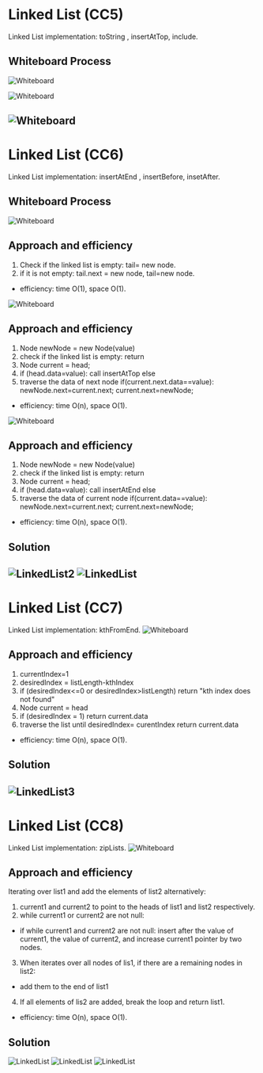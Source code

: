 # Linked List (CC5)
Linked List implementation: toString , insertAtTop, include.

## Whiteboard Process 
![Whiteboard](../assets/Whiteboard-toString.png)

![Whiteboard](../assets/Whiteboard-insert.png)

![Whiteboard](../assets/Whiteboard-include.png)
---
# Linked List (CC6)
Linked List implementation: insertAtEnd , insertBefore, insetAfter.

## Whiteboard Process
![Whiteboard](../assets/inertAtEnd-Whiteboard.png)
## Approach and efficiency
1. Check if the linked list is empty: tail= new node.
2. if it is not empty: tail.next = new node, tail=new node.
- efficiency: time O(1), space O(1).

![Whiteboard](../assets/inserBefore-Whiteboard.png)
## Approach and efficiency
1. Node newNode = new Node(value)
2. check if the linked list is empty:
   return
3. Node current = head;
4. if (head.data=value): call insertAtTop
   else
5. traverse the data of next node
   if(current.next.data==value):
   newNode.next=current.next;
   current.next=newNode;
- efficiency: time O(n), space O(1).

![Whiteboard](../assets/inertAfter-Whiteboard.png)
## Approach and efficiency
1. Node newNode = new Node(value)
2. check if the linked list is empty:
  return
3. Node current = head;
4. if (head.data=value): call insertAtEnd
  else
5. traverse the data of current node
  if(current.data==value):
  newNode.next=current.next;
  current.next=newNode;
- efficiency: time O(n), space O(1).
## Solution
![LinkedList2](../assets/linked%20list%20solution1.png)
![LinkedList](../assets/linked%20list%20solution.png)
---
# Linked List (CC7)
Linked List implementation: kthFromEnd.
![Whiteboard](../assets/kthFromEnd-Whiteboard.png)
## Approach and efficiency
1. currentIndex=1
2. desiredIndex = listLength-kthIndex
3. if (desiredIndex<=0 or desiredIndex>listLength)
  return "kth index does not found"
4. Node current = head
5. if (desiredIndex = 1)
  return current.data
6. traverse the list until desiredIndex= curentIndex
  return current.data
- efficiency: time O(n), space O(1).
## Solution 
![LinkedList3](../assets/solution-lab7.png)
---
# Linked List (CC8)
Linked List implementation: zipLists.
![Whiteboard](../assets/zipLists-Whiteboard.png)
## Approach and efficiency
Iterating over list1 and add the elements of list2 alternatively:
1. current1 and current2 to point to the heads of list1 and list2 respectively.
2. while current1 or current2 are not null:
- if while current1 and current2 are not null:
insert after the value of current1, the value of current2, and increase current1    pointer by two nodes.
3. When iterates over all nodes of lis1, if there are a remaining nodes in list2:
- add them to the end of list1
4. If all elements of lis2 are added, break the loop and return list1.
- efficiency: time O(n), space O(1).
## Solution
![LinkedList](../assets/cc8-1.png)
![LinkedList](../assets/cc8-2.png)
![LinkedList](../assets/cc8-3.png)



